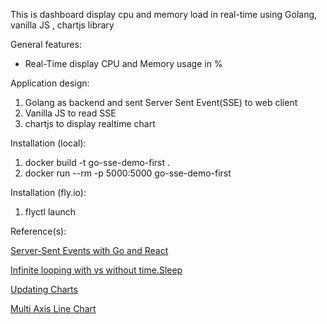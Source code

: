 
This is dashboard display cpu and memory load in real-time using Golang, vanilla JS , chartjs library

General features:

- Real-Time display CPU and Memory usage in %

Application design:

1. Golang as backend and sent Server Sent Event(SSE) to web client
2. Vanilla JS to read SSE
3. chartjs to display realtime chart

Installation (local):

1. docker build -t go-sse-demo-first .
2. docker run --rm -p 5000:5000 go-sse-demo-first

Installation (fly.io):

1. flyctl launch

Reference(s):

[Server-Sent Events with Go and React](https://articles.wesionary.team/server-sent-events-with-go-and-react-76df101a3ef)

[Infinite looping with vs without time.Sleep](https://stackoverflow.com/questions/55858835/infinite-looping-with-vs-without-time-sleep)

[Updating Charts](https://www.chartjs.org/docs/latest/developers/updates.html)

[Multi Axis Line Chart](https://www.chartjs.org/docs/latest/samples/line/multi-axis.html)

